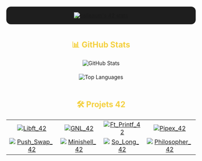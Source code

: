 <p align="center" style="background-color:#1e1e1e; padding:15px; border-radius:12px; margin-bottom: 40px;">
  <a href="https://github.com/oakoudad/badge42" target="_blank" rel="noopener noreferrer">
    <img src="https://badge.mediaplus.ma/kettlebells/calleaum?1337Badge=off&UM6P=off" alt="calleaum's 42 stats" />
  </a>
</p>

<h2 align="center" style="color:#f4d03f; margin-bottom: 20px;">📊 GitHub Stats</h2>


<p align="center">
  <img src="https://github-readme-stats.vercel.app/api?username=Calleaum&show_icons=true&title_color=f4d03f&text_color=f4d03f&icon_color=f4d03f&bg_color=1c1c1f&border_color=3b3b3f" alt="GitHub Stats" />
</p>

<p align="center" style="margin-top: 20px; margin-bottom: 50px;">
  <img src="https://github-readme-stats.vercel.app/api/top-langs/?username=Calleaum&layout=compact&title_color=f4d03f&text_color=f4d03f&icon_color=f4d03f&bg_color=1c1c1f&border_color=3b3b3f&card_width=400" alt="Top Languages" />
</p>

<h2 align="center" style="color:#f4d03f; margin-bottom: 20px;">🛠️ Projets 42</h2>




<table class="project-badges" align="center" cellpadding="10" cellspacing="10" style="margin: 0 auto;">
  <tr>
    <td align="center" valign="middle">
      <a href="https://github.com/Calleaum/Libft_42" target="_blank" rel="noopener noreferrer">
        <img src="https://img.shields.io/badge/-Libft_42-f4d03f?style=for-the-badge&logo=github&logoColor=000000" alt="Libft_42" />
      </a>
    </td>
    <td align="center" valign="middle">
      <a href="https://github.com/Calleaum/Get_next_line_42" target="_blank" rel="noopener noreferrer">
        <img src="https://img.shields.io/badge/-GNL_42-3b3b3f?style=for-the-badge&logo=github&logoColor=f4d03f" alt="GNL_42" />
      </a>
    </td>
    <td align="center" valign="middle">
      <a href="https://github.com/Calleaum/Ft_printf_42" target="_blank" rel="noopener noreferrer">
        <img src="https://img.shields.io/badge/-Ft_Printf_42-f4d03f?style=for-the-badge&logo=github&logoColor=000000" alt="Ft_Printf_42" />
      </a>
    </td>
    <td align="center" valign="middle">
      <a href="https://github.com/Calleaum/Pipex_42" target="_blank" rel="noopener noreferrer">
        <img src="https://img.shields.io/badge/-Pipex_42-3b3b3f?style=for-the-badge&logo=github&logoColor=f4d03f" alt="Pipex_42" />
      </a>
    </td>
  </tr>
  <tr>
    <td align="center" valign="middle">
      <a href="https://github.com/Calleaum/Push_Swap_42" target="_blank" rel="noopener noreferrer">
        <img src="https://img.shields.io/badge/-Push_Swap_42-f4d03f?style=for-the-badge&logo=github&logoColor=000000" alt="Push_Swap_42" />
      </a>
    </td>
    <td align="center" valign="middle">
      <a href="https://github.com/Calleaum/Minishell_42" target="_blank" rel="noopener noreferrer">
        <img src="https://img.shields.io/badge/-Minishell_42-3b3b3f?style=for-the-badge&logo=github&logoColor=f4d03f" alt="Minishell_42" />
      </a>
    </td>
    <td align="center" valign="middle">
      <a href="https://github.com/Calleaum/So_long_42" target="_blank" rel="noopener noreferrer">
        <img src="https://img.shields.io/badge/-So_Long_42-f4d03f?style=for-the-badge&logo=github&logoColor=000000" alt="So_Long_42" />
      </a>
    </td>
    <td align="center" valign="middle">
      <a href="https://github.com/Calleaum/Philosopher_42" target="_blank" rel="noopener noreferrer">
        <img src="https://img.shields.io/badge/-Philosopher_42-3b3b3f?style=for-the-badge&logo=github&logoColor=f4d03f" alt="Philosopher_42" />
      </a>
    </td>
  </tr>
</table>








